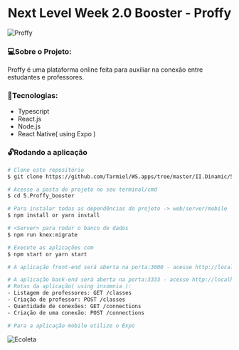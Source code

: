 
<h1 align="center">Next Level Week 2.0 Booster - Proffy</h1>

![Proffy](https://github.com/Tarmiel/WS.apps/blob/master/II.Dinamic/5__JS__Proffy.booster/web/src/assets/images/cont.png)

### :computer:Sobre o Projeto:
Proffy é uma plataforma online feita para auxiliar na conexão entre estudantes e professores.
### :rocket:Tecnologias:

- Typescript
- React.js
- Node.js
- React Native( using Expo )

### :unlock:Rodando a aplicação

```bash
# Clone este repositório
$ git clone https://github.com/Tarmiel/WS.apps/tree/master/II.Dinamic/5.Proffy_booster

# Acesse a pasta do projeto no seu terminal/cmd
$ cd 5.Proffy_booster

# Para instalar todas as dependências do projeto -> web/server/mobile
$ npm install or yarn install

# <Server> para rodar o banco de dados
$ npm run knex:migrate 

# Execute as aplicações com 
$ npm start or yarn start

# A aplicação front-end será aberta na porta:3000 - acesse http://localhost:3000

# A aplicação back-end será aberta na porta:3333 - acesse http://localhost:3333
# Rotas da aplicação( using insomnia ):
- Listagem de professores: GET /classes
- Criação de professor: POST /classes
- Quantidade de conexões: GET /connections
- Criação de uma conexão: POST /connections

# Para a aplicação mobile utilize o Expo
```

![Ecoleta](https://repository-images.githubusercontent.com/284814831/8cae6a00-d769-11ea-998b-bdc878327c43)
